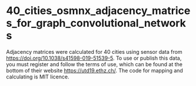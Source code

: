 # 40_cities_osmnx_adjacency_matrices_for_graph_convolutional_networks
Adjacency matrices were calculated for 40 cities using sensor data from https://doi.org/10.1038/s41598-019-51539-5. To use or publish this data, you must register and follow the terms of use, which can be found at the bottom of their website https://utd19.ethz.ch/. The code for mapping and calculating is MIT licence.
